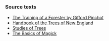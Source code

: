 ### Source texts

- [The Training of a Forester by Gifford Pinchot](https://www.gutenberg.org/ebooks/31367)
- [Handbook of the Trees of New England](http://www.gutenberg.org/ebooks/20467)
- [Studies of Trees](http://www.gutenberg.org/ebooks/16116)
- [The Basics of Magick](http://www.hermetics.org/pdf/K_Amber_-_The_Basics_Of_Magick.pdf)
